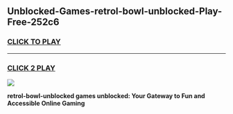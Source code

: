 
## Unblocked-Games-retrol-bowl-unblocked-Play-Free-252c6
<h3>
<a href="https://premium76.site?title=retrol-bowl-unblocked&ref=10A">CLICK TO PLAY</a></h3>
<hr>

<h3>
<a href="https://premium76.site?title=retrol-bowl-unblocked&ref=10A">CLICK 2 PLAY</a>
  
</h3>

<a href="https://premium76.site?title=retrol-bowl-unblocked&ref=10A"><img src="https://clearcache.store/games.png"></a>


**retrol-bowl-unblocked games unblocked: Your Gateway to Fun and Accessible Online Gaming**
